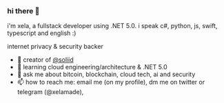 ### hi there 👋

i'm xela, a fullstack developer using .NET 5.0. i speak c#, python, js, swift, typescript and english :)

internet privacy & security backer

- 🔭 creator of [@soliid](github.com/soliid)
- 🌱 learning cloud engineering/architecture & .NET 5.0
- 💬 ask me about bitcoin, blockchain, cloud tech, ai and security
- 📫 how to reach me: email me (on my profile), dm me on twitter or telegram (@xelamade), 
